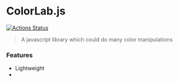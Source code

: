 # ColorLab.js

[![Actions Status](https://github.com/Seniru/ColorLab-JS/workflows/Build/badge.svg)](https://github.com/Seniru/ColorLab-JS/actions)

> A javascript library which could do many color manipulations

### Features

 - Lightweight
 -
